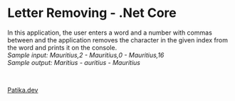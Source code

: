 # Letter Removing - .Net Core
In this application, the user enters a word and a number with commas between and the application removes the character in the given index from the word and prints it on the console.</br>
*Sample input: Mauritius,2 - Mauritius,0 - Mauritius,16* </br>
*Sample output: Maritius - auritius - Mauritius*

</br>

[Patika.dev](https://app.patika.dev/)
